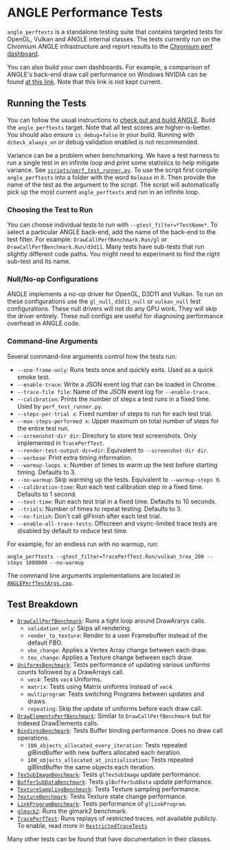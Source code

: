 # ANGLE Performance Tests

`angle_perftests` is a standalone testing suite that contains targeted tests for OpenGL, Vulkan and ANGLE internal classes. The tests currently run on the Chromium ANGLE infrastructure and report results to the [Chromium perf dashboard](https://chromeperf.appspot.com/report).

You can also build your own dashboards. For example, a comparison of ANGLE's back-end draw call performance on Windows NVIDIA can be found [at this link](https://chromeperf.appspot.com/report?sid=1fdf94a308f52b6bf02c08f6f36e87ca0d0075e2d2eefc61e6cf90c919c1643a&start_rev=577814&end_rev=582136). Note that this link is not kept current.

## Running the Tests

You can follow the usual instructions to [check out and build ANGLE](../../../doc/DevSetup.md). Build the `angle_perftests` target. Note that all test scores are higher-is-better. You should also ensure `is_debug=false` in your build. Running with `dcheck_always_on` or debug validation enabled is not recommended.

Variance can be a problem when benchmarking. We have a test harness to run a single test in an infinite loop and print some statistics to help mitigate variance. See [`scripts/perf_test_runner.py`](https://chromium.googlesource.com/angle/angle/+/master/scripts/perf_test_runner.py). To use the script first compile `angle_perftests` into a folder with the word `Release` in it. Then provide the name of the test as the argument to the script. The script will automatically pick up the most current `angle_perftests` and run in an infinite loop.

### Choosing the Test to Run

You can choose individual tests to run with `--gtest_filter=*TestName*`. To select a particular ANGLE back-end, add the name of the back-end to the test filter. For example: `DrawCallPerfBenchmark.Run/gl` or `DrawCallPerfBenchmark.Run/d3d11`. Many tests have sub-tests that run slightly different code paths. You might need to experiment to find the right sub-test and its name.

### Null/No-op Configurations

ANGLE implements a no-op driver for OpenGL, D3D11 and Vulkan. To run on these configurations use the `gl_null`, `d3d11_null` or `vulkan_null` test configurations. These null drivers will not do any GPU work. They will skip the driver entirely. These null configs are useful for diagnosing performance overhead in ANGLE code.

### Command-line Arguments

Several command-line arguments control how the tests run:

* `--one-frame-only`: Runs tests once and quickly exits. Used as a quick smoke test.
* `--enable-trace`: Write a JSON event log that can be loaded in Chrome.
* `--trace-file file`: Name of the JSON event log for `--enable-trace`.
* `--calibration`: Prints the number of steps a test runs in a fixed time. Used by `perf_test_runner.py`.
* `--steps-per-trial x`: Fixed number of steps to run for each test trial.
* `--max-steps-performed x`: Upper maximum on total number of steps for the entire test run.
* `--screenshot-dir dir`: Directory to store test screenshots. Only implemented in `TracePerfTest`.
* `--render-test-output-dir=dir`: Equivalent to `--screenshot-dir dir`.
* `--verbose`: Print extra timing information.
* `--warmup-loops x`: Number of times to warm up the test before starting timing. Defaults to 3.
* `--no-warmup`: Skip warming up the tests. Equivalent to `--warmup-steps 0`.
* `--calibration-time`: Run each test calibration step in a fixed time. Defaults to 1 second.
* `--test-time`: Run each test trial in a fixed time. Defaults to 10 seconds.
* `--trials`: Number of times to repeat testing. Defaults to 3.
* `--no-finish`: Don't call glFinish after each test trial.
* `--enable-all-trace-tests`: Offscreen and vsync-limited trace tests are disabled by default to reduce test time.

For example, for an endless run with no warmup, run:

`angle_perftests --gtest_filter=TracePerfTest.Run/vulkan_trex_200 --steps 1000000 --no-warmup`

The command line arguments implementations are located in [`ANGLEPerfTestArgs.cpp`](ANGLEPerfTestArgs.cpp).

## Test Breakdown

* [`DrawCallPerfBenchmark`](DrawCallPerf.cpp): Runs a tight loop around DrawArarys calls.
  * `validation_only`: Skips all rendering.
  * `render_to_texture`: Render to a user Framebuffer instead of the default FBO.
  * `vbo_change`: Applies a Vertex Array change between each draw.
  * `tex_change`: Applies a Texture change between each draw.
* [`UniformsBenchmark`](UniformsPerf.cpp): Tests performance of updating various uniforms counts followed by a DrawArrays call.
    * `vec4`: Tests `vec4` Uniforms.
    * `matrix`: Tests using Matrix uniforms instead of `vec4`.
    * `multiprogram`: Tests switching Programs between updates and draws.
    * `repeating`: Skip the update of uniforms before each draw call.
* [`DrawElementsPerfBenchmark`](DrawElementsPerf.cpp): Similar to `DrawCallPerfBenchmark` but for indexed DrawElements calls.
* [`BindingsBenchmark`](BindingPerf.cpp): Tests Buffer binding performance. Does no draw call operations.
    * `100_objects_allocated_every_iteration`: Tests repeated glBindBuffer with new buffers allocated each iteration.
    * `100_objects_allocated_at_initialization`: Tests repeated glBindBuffer the same objects each iteration.
* [`TexSubImageBenchmark`](TexSubImage.cpp): Tests `glTexSubImage` update performance.
* [`BufferSubDataBenchmark`](BufferSubData.cpp): Tests `glBufferSubData` update performance.
* [`TextureSamplingBenchmark`](TextureSampling.cpp): Tests Texture sampling performance.
* [`TextureBenchmark`](TexturesPerf.cpp): Tests Texture state change performance.
* [`LinkProgramBenchmark`](LinkProgramPerfTest.cpp): Tests performance of `glLinkProgram`.
* [`glmark2`](glmark2.cpp): Runs the glmark2 benchmark.
* [`TracePerfTest`](TracePerfTest.cpp): Runs replays of restricted traces, not available publicly. To enable, read more in [`RestrictedTraceTests`](../restricted_traces/README.md)

Many other tests can be found that have documentation in their classes.
